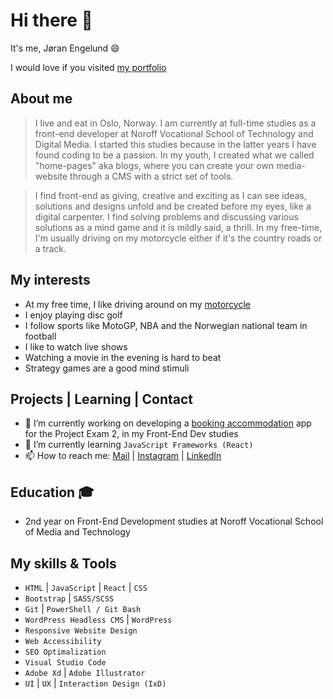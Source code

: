 # Hi there 👋

It's me, Jøran Engelund :smile:

I would love if you visited [my portfolio](https://joranengelund.github.io/#home)

## About me
> I live and eat in Oslo, Norway. I am currently at full-time studies as a front-end developer at Noroff Vocational School of Technology and Digital Media. I started this studies because in the latter years I have found coding to be a passion. In my youth, I created what we called "home-pages" aka blogs, where you can create your own media-website through a CMS with a strict set of tools.

> I find front-end as giving, creative and exciting as I can see ideas, solutions and designs unfold and be created before my eyes, like a digital carpenter. I find solving problems and discussing various solutions as a mind game and it is mildly said, a thrill. In my free-time, I'm usually driving on my motorcycle either if it's the country roads or a track.

## My interests
- At my free time, I like driving around on my [motorcycle](https://www.instagram.com/jaywithsway/)
- I enjoy playing disc golf
- I follow sports like MotoGP, NBA and the Norwegian national team in football
- I like to watch live shows
- Watching a movie in the evening is hard to beat
- Strategy games are a good mind stimuli

## Projects | Learning | Contact 
- 🔭 I’m currently working on developing a [booking accommodation](https://github.com/JoranEngelund/holidaze_pe2/tree/dev) app for the Project Exam 2, in my Front-End Dev studies
- 🌱 I’m currently learning ```JavaScript Frameworks (React)```
- 📫 How to reach me: [Mail](mailto:joranengelund@hotmail.com) | [Instagram](https://www.instagram.com/joranengelund/) | [LinkedIn](https://www.linkedin.com/in/j%C3%B8ran-engelund-937649252/)

## Education :mortar_board:
- 2nd year on Front-End Development studies at Noroff Vocational School of Media and Technology

## My skills & Tools
- ```HTML``` | ```JavaScript``` | ```React``` | ```CSS```
- ```Bootstrap``` | ```SASS/SCSS```
- ```Git``` | ```PowerShell / Git Bash```
- ```WordPress Headless CMS``` | ```WordPress```
- ```Responsive Website Design```
- ```Web Accessibility``` 
- ```SEO Optimalization```
- ```Visual Studio Code```
- ```Adobe Xd``` | ```Adobe Illustrator```
- ```UI``` | ```UX``` | ```Interaction Design (IxD)```
